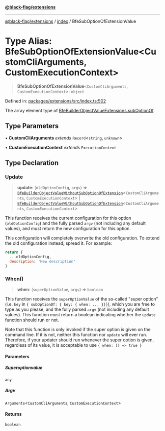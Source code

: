 [**@black-flag/extensions**][1]

---

[@black-flag/extensions][1] / [index][2] / BfeSubOptionOfExtensionValue

# Type Alias: BfeSubOptionOfExtensionValue\<CustomCliArguments, CustomExecutionContext>

> **BfeSubOptionOfExtensionValue**<`CustomCliArguments`, `CustomExecutionContext`>: `object`

Defined in: [packages/extensions/src/index.ts:502][3]

The array element type of
[BfeBuilderObjectValueExtensions.subOptionOf][4].

## Type Parameters

• **CustomCliArguments** _extends_ `Record`<`string`, `unknown`>

• **CustomExecutionContext** _extends_ `ExecutionContext`

## Type Declaration

### Update

> **update**: (`oldOptionConfig`, `argv`) => [`BfeBuilderObjectValueWithoutSubOptionOfExtension`][5]<`CustomCliArguments`, `CustomExecutionContext`> | [`BfeBuilderObjectValueWithoutSubOptionOfExtension`][5]<`CustomCliArguments`, `CustomExecutionContext`>

This function receives the current configuration for this option
(`oldOptionConfig`) and the fully parsed `argv` (not including any default
values), and must return the new configuration for this option.

This configuration will completely overwrite the old configuration. To
extend the old configuration instead, spread it. For example:

```javascript
return {
  ...oldOptionConfig,
  description: 'New description'
}
```

### When()

> **when**: (`superOptionValue`, `argv`) => `boolean`

This function receives the `superOptionValue` of the so-called "super
option" (i.e. `key` in `{ subOptionOf: { key: { when: ... }}}`), which you
are free to type as you please, and the fully parsed `argv` (not including
any default values). This function must return a boolean indicating whether
the `update` function should run or not.

Note that this function is only invoked if the super option is given on the
command line. If it is not, neither this function nor `update` will ever
run. Therefore, if your updater should run whenever the super option is
given, regardless of its value, it is acceptable to use `{ when: () => true
}`

#### Parameters

##### Superoptionvalue

`any`

##### Argv

`Arguments`<`CustomCliArguments`, `CustomExecutionContext`>

#### Returns

`boolean`

[1]: ../../README.md
[2]: ../README.md
[3]: https://github.com/Xunnamius/black-flag/blob/1b1b5b597cf8302c1cc5affdd2e1dd9189034907/packages/extensions/src/index.ts#L502
[4]: BfeBuilderObjectValueExtensions.md#suboptionof
[5]: BfeBuilderObjectValueWithoutSubOptionOfExtension.md
